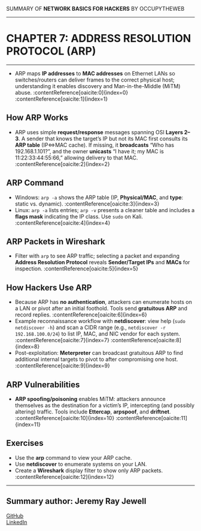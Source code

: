 SUMMARY OF 
**NETWORK BASICS FOR HACKERS** 
BY OCCUPYTHEWEB

---

# CHAPTER 7: ADDRESS RESOLUTION PROTOCOL (ARP)

---

- ARP maps **IP addresses** to **MAC addresses** on Ethernet LANs so switches/routers can deliver frames to the correct physical host; understanding it enables discovery and Man-in-the-Middle (MiTM) abuse. :contentReference[oaicite:0]{index=0} :contentReference[oaicite:1]{index=1}

## How ARP Works

- ARP uses simple **request/response** messages spanning OSI **Layers 2–3**. A sender that knows the target’s IP but not its MAC first consults its **ARP table** (IP⇔MAC cache). If missing, it **broadcasts** “Who has 192.168.1.101?”, and the owner **unicasts** “I have it; my MAC is 11:22:33:44:55:66,” allowing delivery to that MAC. :contentReference[oaicite:2]{index=2}

## ARP Command

- Windows: `arp -a` shows the ARP table (IP, **Physical/MAC**, and **type**: static vs. dynamic). :contentReference[oaicite:3]{index=3}  
- Linux: `arp -a` lists entries; `arp -v` presents a cleaner table and includes a **flags mask** indicating the IP class. Use `sudo` on Kali. :contentReference[oaicite:4]{index=4}

## ARP Packets in Wireshark

- Filter with `arp` to see ARP traffic; selecting a packet and expanding **Address Resolution Protocol** reveals **Sender/Target IPs** and **MACs** for inspection. :contentReference[oaicite:5]{index=5}

## How Hackers Use ARP

- Because ARP has **no authentication**, attackers can enumerate hosts on a LAN or pivot after an initial foothold. Tools send **gratuitous ARP** and record replies. :contentReference[oaicite:6]{index=6}  
- Example reconnaissance workflow with **netdiscover**: view help (`sudo netdiscover -h`) and scan a CIDR range (e.g., `netdiscover -r 192.168.100.0/24`) to list IP, MAC, and NIC vendor for each system. :contentReference[oaicite:7]{index=7} :contentReference[oaicite:8]{index=8}  
- Post-exploitation: **Meterpreter** can broadcast gratuitous ARP to find additional internal targets to pivot to after compromising one host. :contentReference[oaicite:9]{index=9}

## ARP Vulnerabilities

- **ARP spoofing/poisoning** enables MiTM: attackers announce themselves as the destination for a victim’s IP, intercepting (and possibly altering) traffic. Tools include **Ettercap**, **arpspoof**, and **driftnet**. :contentReference[oaicite:10]{index=10} :contentReference[oaicite:11]{index=11}

## Exercises

- Use the **arp** command to view your ARP cache.  
- Use **netdiscover** to enumerate systems on your LAN.  
- Create a **Wireshark** display filter to show only ARP packets. :contentReference[oaicite:12]{index=12}

---

## Summary author: **Jeremy Ray Jewell**
[GitHub](https://github.com/jeremyrayjewell)  
[LinkedIn](https://www.linkedin.com/in/jeremyrayjewell)
